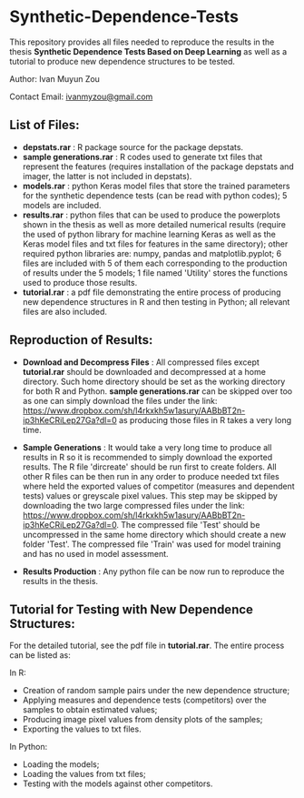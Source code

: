# Synthetic-Dependence-Tests
This repository provides all files needed to reproduce the results in the thesis **Synthetic Dependence Tests Based on Deep Learning** as well as a tutorial to produce new dependence structures to be tested.

Author: Ivan Muyun Zou

Contact Email: ivanmyzou@gmail.com

## List of Files:

- **depstats.rar** : R package source for the package depstats.
- **sample generations.rar** : R codes used to generate txt files that represent the features (requires installation of the package depstats and imager, the latter is not included in depstats). 
- **models.rar** : python Keras model files that store the trained parameters for the synthetic dependence tests (can be read with python codes); 5 models are included.
- **results.rar** : python files that can be used to produce the powerplots shown in the thesis as well as more detailed numerical results (require the used of python library for machine learning Keras as well as the Keras model files and txt files for features in the same directory); other required python libraries are: numpy, pandas and matplotlib.pyplot; 6 files are included with 5 of them each corresponding to the production of results under the 5 models; 1 file named 'Utility' stores the functions used to produce those results.
- **tutorial.rar** : a pdf file demonstrating the entire process of producing new dependence structures in R and then testing in Python; all relevant files are also included.

## Reproduction of Results:

- **Download and Decompress Files** : All compressed files except **tutorial.rar** should be downloaded and decompressed at a home directory. Such home directory should be set as the working directory for both R and Python. **sample generations.rar** can be skipped over too as one can simply download the files under the link: https://www.dropbox.com/sh/l4rkxkh5w1asury/AABbBT2n-ip3hKeCRiLep27Ga?dl=0 as producing those files in R takes a very long time.

- **Sample Generations** : It would take a very long time to produce all results in R so it is recommended to simply download the exported results. The R file 'dircreate' should be run first to create folders. All other R files can be then run in any order to produce needed txt files where held the exported values of competitor (measures and dependent tests) values or greyscale pixel values. This step may be skipped by downloading the two large compressed files under the link:
https://www.dropbox.com/sh/l4rkxkh5w1asury/AABbBT2n-ip3hKeCRiLep27Ga?dl=0. The compressed file 'Test' should be uncompressed in the same home directory which should create a new folder 'Test'. The compressed file 'Train' was used for model training and has no used in model assessment.

- **Results Production** : Any python file can be now run to reproduce the results in the thesis.

## Tutorial for Testing with New Dependence Structures:

For the detailed tutorial, see the pdf file in **tutorial.rar**. The entire process can be listed as:

In R:
- Creation of random sample pairs under the new dependence structure;
- Applying measures and dependence tests (competitors) over the samples to obtain estimated values;
- Producing image pixel values from density plots of the samples;
- Exporting the values to txt files.

In Python:
- Loading the models;
- Loading the values from txt files;
- Testing with the models against other competitors.
